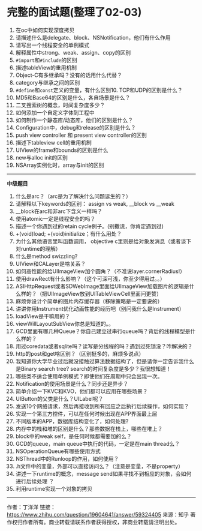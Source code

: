 # 完整的面试题(整理了02-03)

1. 在oc中如何实现深度拷贝
2. 请描述什么是delegate、block、NSNotification，他们有什么作用
3. 请写出一个线程安全的单例模式
4. 解释属性中strong、weak、assign、copy的区别
5. `#import`和`#include`的区别
6. 描述tableView的重用机制
7. Object-C有多继承吗？没有的话用什么代替？
8. category与继承之间的区别
9. `#define`和`const`定义的变量，有什么区别10. TCP和UDP的区别是什么？ 
11. MD5和Base64的区别是什么，各自场景是什么？
12. 二叉搜索树的概念，时间复杂度多少？
13. 如何添加一个自定义字体到工程中
14. 如何制作一个静态库/动态库，他们的区别是什么？
15. Configuration中，debug和release的区别是什么？
16. push view controller 和 present view controller的区别
17. 描述下tableview cell的重用机制
18. UIView的frame和bounds的区别是什么
19. new与alloc init的区别
20. NSArray实例化时，array与init的区别
---
**中级题目**

1. 什么是arc？（arc是为了解决什么问题诞生的？）
2. 请解释以下keywords的区别： assign vs weak, __block vs __weak
3. __block在arc和非arc下含义一样吗？
4. 使用atomic一定是线程安全的吗？
5. 描述一个你遇到过的retain cycle例子。(别撒谎，你肯定遇到过)
6. +(void)load; +(void)initialize；有什么用处？
7. 为什么其他语言里叫函数调用， objective c里则是给对象发消息（或者谈下对runtime的理解）
8. 什么是method swizzling?
9. UIView和CALayer是啥关系？
10. 如何高性能的给UIImageView加个圆角？（不准说layer.cornerRadius!）
11. 使用drawRect有什么影响？（这个可深可浅，你至少得用过。。）
12. ASIHttpRequest或者SDWebImage里面给UIImageView加载图片的逻辑是什么样的？（把UIImageView放到UITableViewCell里面问更赞）
13. 麻烦你设计个简单的图片内存缓存器（移除策略是一定要说的）
14. 讲讲你用Instrument优化动画性能的经历吧（别问我什么是Instrument）
15. loadView是干嘛用的？
16. viewWillLayoutSubView你总是知道的。。
17. GCD里面有哪几种Queue？你自己建立过串行queue吗？背后的线程模型是什么样的？
18. 用过coredata或者sqlite吗？读写是分线程的吗？遇到过死锁没？咋解决的？
19. http的post和get啥区别？（区别挺多的，麻烦多说点）
20. 我知道你大学毕业过后就没接触过算法数据结构了，但是请你一定告诉我什么是Binary search tree? search的时间复杂度是多少？我很想知道！
21. 哪些类不适合使用单例模式？即使他们在周期中只会出现一次。
22. Notification的使用场景是什么？同步还是异步？
23. 简单介绍一下KVC和KVO，他们都可以应用在哪些场景？
24. UIButton的父类是什么？UILabel呢？
25. 发送10个网络请求，然后再接收到所有回应之后执行后续操作，如何实现？
26. 实现一个第三方控件，可以在任何时候出现在APP界面最上层
27. 不同版本的APP，数据库结构变化了，如何处理?
28. 内存中的栈和堆的区别是什么？那些数据在栈上，哪些在堆上？
29. block中的weak self，是任何时候都需要加的么？
30. GCD的queue，main queue中执行的代码，一定是在main thread么？
31. NSOperationQueue有哪些使用方式
32. NSThread中的Runloop的作用，如何使用？
33. .h文件中的变量，外部可以直接访问么？（注意是变量，不是property）
34. 讲述一下runtime的概念，message send如果寻找不到相应的对象，会如何进行后续处理 ？
35. 利用runtime实现一个对象的拷贝

---
作者：丁洋洋
链接：https://www.zhihu.com/question/19604641/answer/59324405
来源：知乎
著作权归作者所有。商业转载请联系作者获得授权，非商业转载请注明出处。


